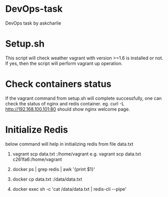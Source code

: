 # DevOps-task
DevOps task by askcharlie

# Setup.sh
This script will check weather vagrant with version >=1.6 is installed or not. If yes, then the script will perform vagrant up operation. 

# Check containers status
If the vagrant command from setup.sh will complete successfully, one can check the status of nginx and redis container. 
eg. curl -L http://192.168.100.101:80  should show nginx welcome page. 

# Initialize Redis
below command will help in initializing redis from file data.txt

1. vagrant scp data.txt <Host-VM-ID>:/home/vagrant
e.g. vagrant scp data.txt c261fa6:/home/vagrant

2. docker ps | grep redis | awk '{print $1}'

3. docker cp data.txt <output-of-above-command>:/data/data.txt

4. docker exec <output-of-2nd-command> sh -c 'cat /data/data.txt | redis-cli --pipe'
